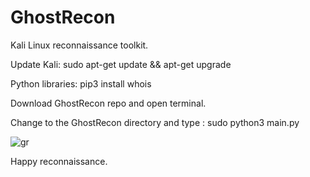 # GhostRecon
Kali Linux reconnaissance toolkit.

Update Kali: sudo apt-get update && apt-get upgrade

Python libraries: pip3 install whois

Download GhostRecon repo and open terminal. 

Change to the GhostRecon directory and type : sudo python3 main.py


![gr](https://user-images.githubusercontent.com/10816773/53376627-e399f800-3956-11e9-8aa4-a3cb28d0ad82.png)

Happy reconnaissance. 
